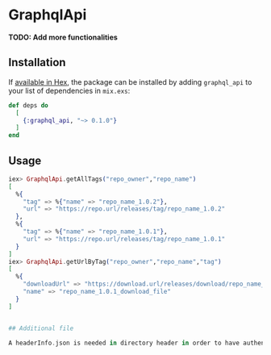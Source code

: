 # GraphqlApi

**TODO: Add more functionalities**

## Installation

If [available in Hex](https://hex.pm/docs/publish), the package can be installed
by adding `graphql_api` to your list of dependencies in `mix.exs`:

```elixir
def deps do
  [
    {:graphql_api, "~> 0.1.0"}
  ]
end
```

## Usage

```elixir
iex> GraphqlApi.getAllTags("repo_owner","repo_name")
[
  %{
    "tag" => %{"name" => "repo_name_1.0.2"},
    "url" => "https://repo.url/releases/tag/repo_name_1.0.2"
  },
  %{
    "tag" => %{"name" => "repo_name_1.0.1"},
    "url" => "https://repo.url/releases/tag/repo_name_1.0.1"
  }
]
iex> GraphqlApi.getUrlByTag("repo_owner","repo_name","tag")
[
  %{
    "downloadUrl" => "https://download.url/releases/download/repo_name_1.0.1/download_file",
    "name" => "repo_name_1.0.1_download_file"
  }
]


## Additional file

A headerInfo.json is needed in directory header in order to have authentication.
